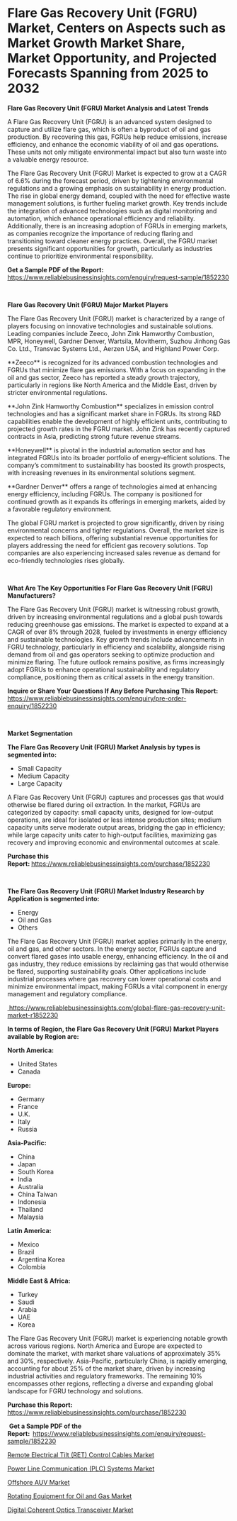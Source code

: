 <p><h1>Flare Gas Recovery Unit (FGRU) Market, Centers on Aspects such as Market Growth Market Share, Market Opportunity, and Projected Forecasts Spanning from 2025 to 2032</h1></p><p><strong>Flare Gas Recovery Unit (FGRU) Market Analysis and Latest Trends</strong></p>
<p><p>A Flare Gas Recovery Unit (FGRU) is an advanced system designed to capture and utilize flare gas, which is often a byproduct of oil and gas production. By recovering this gas, FGRUs help reduce emissions, increase efficiency, and enhance the economic viability of oil and gas operations. These units not only mitigate environmental impact but also turn waste into a valuable energy resource.</p><p>The Flare Gas Recovery Unit (FGRU) Market is expected to grow at a CAGR of 6.6% during the forecast period, driven by tightening environmental regulations and a growing emphasis on sustainability in energy production. The rise in global energy demand, coupled with the need for effective waste management solutions, is further fueling market growth. Key trends include the integration of advanced technologies such as digital monitoring and automation, which enhance operational efficiency and reliability. Additionally, there is an increasing adoption of FGRUs in emerging markets, as companies recognize the importance of reducing flaring and transitioning toward cleaner energy practices. Overall, the FGRU market presents significant opportunities for growth, particularly as industries continue to prioritize environmental responsibility.</p></p>
<p><strong>Get a Sample PDF of the Report:&nbsp;</strong> <a href="https://www.reliablebusinessinsights.com/enquiry/request-sample/1852230?utm_campaign=1138&utm_medium=2&utm_source=Github&utm_content=ia&utm_term=28022025&utm_id=flare-gas-recovery-unit-fgru">https://www.reliablebusinessinsights.com/enquiry/request-sample/1852230</a></p>
<p>&nbsp;</p>
<p><strong>Flare Gas Recovery Unit (FGRU) Major Market Players</strong></p>
<p><p>The Flare Gas Recovery Unit (FGRU) market is characterized by a range of players focusing on innovative technologies and sustainable solutions. Leading companies include Zeeco, John Zink Hamworthy Combustion, MPR, Honeywell, Gardner Denver, Wartsila, Movitherm, Suzhou Jinhong Gas Co. Ltd., Transvac Systems Ltd., Aerzen USA, and Highland Power Corp. </p><p>**Zeeco** is recognized for its advanced combustion technologies and FGRUs that minimize flare gas emissions. With a focus on expanding in the oil and gas sector, Zeeco has reported a steady growth trajectory, particularly in regions like North America and the Middle East, driven by stricter environmental regulations.</p><p>**John Zink Hamworthy Combustion** specializes in emission control technologies and has a significant market share in FGRUs. Its strong R&D capabilities enable the development of highly efficient units, contributing to projected growth rates in the FGRU market. John Zink has recently captured contracts in Asia, predicting strong future revenue streams.</p><p>**Honeywell** is pivotal in the industrial automation sector and has integrated FGRUs into its broader portfolio of energy-efficient solutions. The company’s commitment to sustainability has boosted its growth prospects, with increasing revenues in its environmental solutions segment.</p><p>**Gardner Denver** offers a range of technologies aimed at enhancing energy efficiency, including FGRUs. The company is positioned for continued growth as it expands its offerings in emerging markets, aided by a favorable regulatory environment.</p><p>The global FGRU market is projected to grow significantly, driven by rising environmental concerns and tighter regulations. Overall, the market size is expected to reach billions, offering substantial revenue opportunities for players addressing the need for efficient gas recovery solutions. Top companies are also experiencing increased sales revenue as demand for eco-friendly technologies rises globally.</p></p>
<p>&nbsp;</p>
<p><strong>What Are The Key Opportunities For Flare Gas Recovery Unit (FGRU) Manufacturers?</strong></p>
<p><p>The Flare Gas Recovery Unit (FGRU) market is witnessing robust growth, driven by increasing environmental regulations and a global push towards reducing greenhouse gas emissions. The market is expected to expand at a CAGR of over 8% through 2028, fueled by investments in energy efficiency and sustainable technologies. Key growth trends include advancements in FGRU technology, particularly in efficiency and scalability, alongside rising demand from oil and gas operators seeking to optimize production and minimize flaring. The future outlook remains positive, as firms increasingly adopt FGRUs to enhance operational sustainability and regulatory compliance, positioning them as critical assets in the energy transition.</p></p>
<p><strong>Inquire or Share Your Questions If Any Before Purchasing This Report:</strong> <a href="https://www.reliablebusinessinsights.com/enquiry/pre-order-enquiry/1852230?utm_campaign=1138&utm_medium=2&utm_source=Github&utm_content=ia&utm_term=28022025&utm_id=flare-gas-recovery-unit-fgru">https://www.reliablebusinessinsights.com/enquiry/pre-order-enquiry/1852230</a></p>
<p>&nbsp;</p>
<p><strong>Market Segmentation</strong></p>
<p><strong>The Flare Gas Recovery Unit (FGRU) Market Analysis by types is segmented into:</strong></p>
<p><ul><li>Small Capacity</li><li>Medium Capacity</li><li>Large Capacity</li></ul></p>
<p><p>A Flare Gas Recovery Unit (FGRU) captures and processes gas that would otherwise be flared during oil extraction. In the market, FGRUs are categorized by capacity: small capacity units, designed for low-output operations, are ideal for isolated or less intense production sites; medium capacity units serve moderate output areas, bridging the gap in efficiency; while large capacity units cater to high-output facilities, maximizing gas recovery and improving economic and environmental outcomes at scale.</p></p>
<p><strong>Purchase this Report:&nbsp;</strong><a href="https://www.reliablebusinessinsights.com/purchase/1852230?utm_campaign=1138&utm_medium=2&utm_source=Github&utm_content=ia&utm_term=28022025&utm_id=flare-gas-recovery-unit-fgru">https://www.reliablebusinessinsights.com/purchase/1852230</a></p>
<p>&nbsp;</p>
<p><strong>The Flare Gas Recovery Unit (FGRU) Market Industry Research by Application is segmented into:</strong></p>
<p><ul><li>Energy</li><li>Oil and Gas</li><li>Others</li></ul></p>
<p><p>The Flare Gas Recovery Unit (FGRU) market applies primarily in the energy, oil and gas, and other sectors. In the energy sector, FGRUs capture and convert flared gases into usable energy, enhancing efficiency. In the oil and gas industry, they reduce emissions by reclaiming gas that would otherwise be flared, supporting sustainability goals. Other applications include industrial processes where gas recovery can lower operational costs and minimize environmental impact, making FGRUs a vital component in energy management and regulatory compliance.</p></p>
<p><a href="https://www.reliablebusinessinsights.com/global-flare-gas-recovery-unit-market-r1852230?utm_campaign=1138&utm_medium=2&utm_source=Github&utm_content=ia&utm_term=28022025&utm_id=flare-gas-recovery-unit-fgru">&nbsp;https://www.reliablebusinessinsights.com/global-flare-gas-recovery-unit-market-r1852230</a></p>
<p><strong>In terms of Region, the Flare Gas Recovery Unit (FGRU) Market Players available by Region are:</strong></p>
<p>
    <p> <strong> North America: </strong>
        <ul>
            <li>United States</li>
            <li>Canada</li>
        </ul>
        </p> 
    <p> <strong> Europe: </strong>
        <ul>
            <li>Germany</li>
            <li>France</li>
            <li>U.K.</li>
            <li>Italy</li>
            <li>Russia</li>
        </ul>
        </p> 
    <p> <strong> Asia-Pacific: </strong>
        <ul>
            <li>China</li>
            <li>Japan</li>
            <li>South Korea</li>
            <li>India</li>
            <li>Australia</li>
            <li>China Taiwan</li>
            <li>Indonesia</li>
            <li>Thailand</li>
            <li>Malaysia</li>
        </ul>
        </p> 
    <p> <strong> Latin America: </strong>
        <ul>
            <li>Mexico</li>
            <li>Brazil</li>
            <li>Argentina Korea</li>
            <li>Colombia</li>
        </ul>
        </p> 
    <p> <strong> Middle East & Africa: </strong>
        <ul>
            <li>Turkey</li>
            <li>Saudi</li>
            <li>Arabia</li>
            <li>UAE</li>
            <li>Korea</li>
        </ul>
    </p>
    </p>
<p><p>The Flare Gas Recovery Unit (FGRU) market is experiencing notable growth across various regions. North America and Europe are expected to dominate the market, with market share valuations of approximately 35% and 30%, respectively. Asia-Pacific, particularly China, is rapidly emerging, accounting for about 25% of the market share, driven by increasing industrial activities and regulatory frameworks. The remaining 10% encompasses other regions, reflecting a diverse and expanding global landscape for FGRU technology and solutions.</p></p>
<p><strong>Purchase this Report: </strong><a href="https://www.reliablebusinessinsights.com/purchase/1852230?utm_campaign=1138&utm_medium=2&utm_source=Github&utm_content=ia&utm_term=28022025&utm_id=flare-gas-recovery-unit-fgru">https://www.reliablebusinessinsights.com/purchase/1852230</a></p>
<p>&nbsp;<strong>Get a Sample PDF of the Report:&nbsp;&nbsp;</strong><a href="https://www.reliablebusinessinsights.com/enquiry/request-sample/1852230?utm_campaign=1138&utm_medium=2&utm_source=Github&utm_content=ia&utm_term=28022025&utm_id=flare-gas-recovery-unit-fgru">https://www.reliablebusinessinsights.com/enquiry/request-sample/1852230</a></p>
<p><strong></strong></p>
<p><p><a href="https://github.com/jaquelynhasenaue8/Market-Research-Report-List-1/blob/main/remote-electrical-tilt-ret-control-cables-market.md?utm_campaign=1138&utm_medium=2&utm_source=Github&utm_content=ia&utm_term=28022025&utm_id=flare-gas-recovery-unit-fgru">Remote Electrical Tilt (RET) Control Cables Market</a></p><p><a href="https://github.com/phumlaaijem/Market-Research-Report-List-1/blob/main/power-line-communication-plc-systems-market.md?utm_campaign=1138&utm_medium=2&utm_source=Github&utm_content=ia&utm_term=28022025&utm_id=flare-gas-recovery-unit-fgru">Power Line Communication (PLC) Systems Market</a></p><p><a href="https://github.com/alasmyayock/Market-Research-Report-List-1/blob/main/offshore-auv-market.md?utm_campaign=1138&utm_medium=2&utm_source=Github&utm_content=ia&utm_term=28022025&utm_id=flare-gas-recovery-unit-fgru">Offshore AUV Market</a></p><p><a href="https://github.com/memorirummy/Market-Research-Report-List-1/blob/main/rotating-equipment-for-oil-and-gas-market.md?utm_campaign=1138&utm_medium=2&utm_source=Github&utm_content=ia&utm_term=28022025&utm_id=flare-gas-recovery-unit-fgru">Rotating Equipment for Oil and Gas Market</a></p><p><a href="https://github.com/xanaanenkaly/Market-Research-Report-List-1/blob/main/digital-coherent-optics-transceiver-market.md?utm_campaign=1138&utm_medium=2&utm_source=Github&utm_content=ia&utm_term=28022025&utm_id=flare-gas-recovery-unit-fgru">Digital Coherent Optics Transceiver Market</a></p></p>